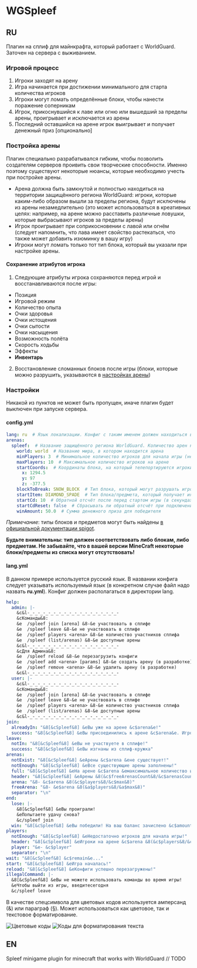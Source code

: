 # WGSpleef
## RU
Плагин на сплиф для майнкрафта, который работает с WorldGuard. Заточен на сервера с выживанием.
### Игровой процесс
1. Игроки заходят на арену
2. Игра начинается при достижении минимального для старта количества игроков
3. Игроки могут ломать определённые блоки, чтобы нанести поражение соперникам
4. Игрок, прикоснувшийся к лаве или огню или вышедший за пределы арены, проигрывает и исключается из арены
5. Последний оставшийся на арене игрок выигрывает и получает денежный приз [опционально]
### Постройка арены
Плагин специально разрабатывался гибким, чтобы позволить создателям серверов проивить свои творческие способности. Именно поэтому существуют некоторые нюансы, которые необходимо учесть при постройке арены.
- Арена должна быть замкнутой и полностью находиться на территории защищённого региона WorldGuard: игроки, которые каким-либо образом вышли за пределы региона, будут исключены из арены незамедлительно (это может использоваться в креативных целях: например, на арене можно расставить различные ловушки, которые выбрасывают игроков за пределы арены)
- Игрок проигрывает при соприкосновении с лавой или огнём (следует напомнить, что лава имеет свойство растекаться, что также может добавить изюминку в вашу игру)
- Игроки могут ломать только тот тип блока, который вы указали при настройке арены. 
#### Сохранение атрибутов игрока
1. Следующие атрибуты игрока сохраняются перед игрой и восстанавливаются после игры:
- Позиция
- Игровой режим
- Количество опыта
- Очки здоровья
- Очки истощения
- Очки сытости
- Очки насыщения
- Возможность полёта
- Скорость ходьбы
- Эффекты
- **Инвентарь**
2. Восстановление сломанных блоков после игры (блоки, которые можно разрушить, указываются в [настройках арены](#configyml))
### Настройки
Никакой из пунктов не может быть пропущен, иначе плагин будет выключен при запуске сервера.
#### config.yml
```yaml
lang: ru  # Язык локализации. Конфиг с таким именем должен находиться в директории lang
arenas:
  spleef:  # Название защищённого региона WorldGuard. Количество арен неограничено
    world: world  # Название мира, в котором находится арена
    minPlayers: 3  # Минимальное количество игроков для начала игры (не менее 2)
    maxPlayers: 10  # Максимальное количество игроков на арене
    startCoords:  # Координаты блока, на который телепортируются игроки при перемещении на арену
      x: 1294.5
      y: 97
      z: -377.5
    blockToBreak: SNOW_BLOCK  # Тип блока, который могут разрушать игроки
    startItem: DIAMOND_SPADE  # Тип блока/предмета, который получает игрок при попадании на арену
    startCd: 10  # Обратной отсчёт после перед стартом игры (в секундах)
    startCdReset: false  # Сбрасывать ли обратный отсчёт при подключении новых игроков
    winAmount: 50.0  # Сумма денежного приза для победителя
```
*Примечание*: типы блоков и предметов могут быть найдены [в официальной документации spigot](https://hub.spigotmc.org/javadocs/spigot/org/bukkit/Material.html).

**Будьте внимательны: тип должен соответствовать либо блокам, либо предметам. Не забывайте, что в вашей версии MineCraft некоторые блоки/предметы из списка могут отсутствовать!**
#### lang.yml
В данном примере используется русский язык. В названии конфига следует указывать используемый язык (в конкретном случае файл надо назвать **ru.yml**). Конфиг должен располагаться в директории lang.
```yaml
help:
  admin: |-
    &c&l-_-_-_-_-_-_-_-_-_-_-_-_-_-_-_-_-_-
    &cКоманды&8:
    &e  /spleef join [arena] &8-&e участвовать в сплифе
    &e  /spleef leave &8-&e не участвовать в сплифе
    &e  /spleef players <arena> &8-&e количество участников сплифа
    &e  /spleef (list/arenas) &8-&e доступные арены
    &c&l-_-_-_-_-_-_-_-_-_-_-_-_-_-_-_-_-_-
    &cДля Админа&8:
    &e  /spleef reload &8-&e перезагрузить конфиги
    &e  /spleef add <arena> [params] &8-&e создать арену (в разработке)
    &e  /spleef remove <arena> &8-&e удалить арену (в разработке)
    &c&l-_-_-_-_-_-_-_-_-_-_-_-_-_-_-_-_-_-
  user: |-
    &c&l-_-_-_-_-_-_-_-_-_-_-_-_-_-_-_-_-_-
    &cКоманды&8:
    &e  /spleef join [arena] &8-&e участвовать в сплифе
    &e  /spleef leave &8-&e не участвовать в сплифе
    &e  /spleef players <arena> &8-&e количество участников сплифа
    &e  /spleef (list/arenas) &8-&e доступные арены
    &c&l-_-_-_-_-_-_-_-_-_-_-_-_-_-_-_-_-_-
join:
  alreadyIn: "&8[&cSpleef&8] &eВы уже на арене &c$arena&e!"
  success: "&8[&cSpleef&8] &eВы присоединились к арене &c$arena&e. Игроков&8: &c$players&8/&c$max"
leave:
  notIn: "&8[&cSpleef&8] &eВы не участвуете в сплифе!"
  success: "&8[&cSpleef&8] &eВы изгнаны из сплиф-кружка"
arenas:
  notExist: "&8[&cSpleef&8] &eАрены &c$arena &eне существует!"
  notEnough: "&8[&cSpleef&8] &eВсе существующие арены заполнены!"
  full: "&8[&cSpleef&8] &eНа арене &c$arena &eмаксимальное количество игроков &8(&cplayers/&cmax&8)"
  header: "&8[&cSpleef&8] &eАрены &8(&c$freeArenasCount&8/&c$arenasCount&8):\n"
  arena: "&8- &c$arena &8(&c$players&8/&c$max&8)"
  freeArena: "&8- &e$arena &8(&a$players&8/&a$max&8)"
  separator: "\n"
end:
  lose: |-
    &8[&cSpleef&8] &eВы проиграли!
    &eПопытаете удачу снова?
    &c/spleef join
  win: "&8[&cSpleef&8] &eВы победили! На ваш баланс зачислено &c$amount$"
players:
  notEnough: "&8[&cSpleef&8] &eНедостаточно игроков для начала игры!"
  header: "&8[&cSpleef&8] &eИгроки на арене &c$arena &8(&c$players&8/&c$max&8):\n"
  player: "&e- &c$player"
  separator: "\n"
wait: "&8[&cSpleef&8] &c$remain&e..."
start: "&8[&cSpleef&8] &eИгра началась!"
reload: "&8[&cSpleef&8] &eКонфиги успешно перезагружены!"
illegalCommand: |-
  &8[&cSpleef&8] &eВы не можете использовать команды во время игры!
  &eЧтобы выйти из игры, введитесегодня
  &c/spleef leave
```
В качестве спецсимвола для цветовых кодов используется амперсанд (&) или параграф (§). Может использоваться как цветовое, так и текстовое форматирование.

![Цветовые коды](/images/colorCodes.png)
![Коды для форматирования текста](/images/formatCodes.png)
## EN
Spleef minigame plugin for minecraft that works with WorldGuard  // TODO
